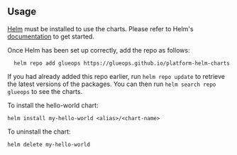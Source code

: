 ## Usage

[Helm](https://helm.sh) must be installed to use the charts.  Please refer to
Helm's [documentation](https://helm.sh/docs) to get started.

Once Helm has been set up correctly, add the repo as follows:

```
  helm repo add glueops https://glueops.github.io/platform-helm-charts
```

If you had already added this repo earlier, run `helm repo update` to retrieve
the latest versions of the packages.  You can then run `helm search repo
glueops` to see the charts.

To install the hello-world chart:

    helm install my-hello-world <alias>/<chart-name>

To uninstall the chart:

    helm delete my-hello-world
